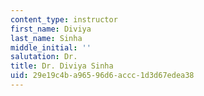 ```yaml
---
content_type: instructor
first_name: Diviya
last_name: Sinha
middle_initial: ''
salutation: Dr.
title: Dr. Diviya Sinha
uid: 29e19c4b-a965-96d6-accc-1d3d67edea38
---
```

